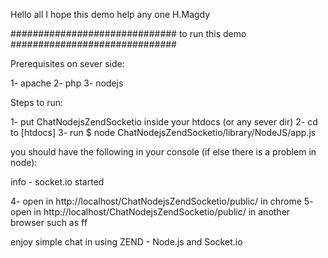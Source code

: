 Hello all
I hope this demo help any one
H.Magdy


############################## to run this demo ##############################


Prerequisites on sever side:

1- apache
2- php
3- nodejs


Steps to run:

1- put ChatNodejsZendSocketio inside your htdocs (or any sever dir)
2- cd to [htdocs]
3- run $ node ChatNodejsZendSocketio/library/NodeJS/app.js 

you should have the following in your console (if else there is a problem in node):

   info  - socket.io started

4- open in http://localhost/ChatNodejsZendSocketio/public/ in chrome
5- open in http://localhost/ChatNodejsZendSocketio/public/ in another browser such as ff


enjoy simple chat in using ZEND - Node.js and Socket.io

